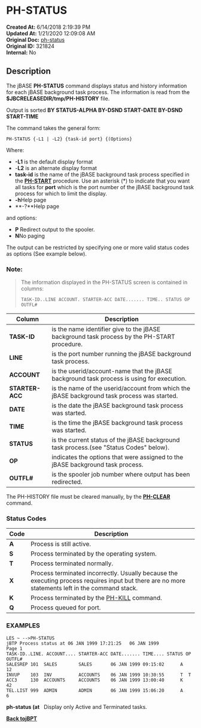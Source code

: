 # PH-STATUS

**Created At:** 6/14/2018 2:19:39 PM  
**Updated At:** 1/21/2020 12:09:08 AM  
**Original Doc:** [ph-status](https://docs.jbase.com/46465-background-processing/ph-status)  
**Original ID:** 321824  
**Internal:** No  


## Description 

The jBASE **PH-STATUS** command displays status and history information for each jBASE background task process. The information is read from the **$JBCRELEASEDIR/tmp/PH-HISTORY** file.

Output is sorted **BY STATUS-ALPHA BY-DSND START-DATE BY-DSND START-TIME**

The command takes the general form:

```
PH-STATUS {-L1 | -L2} {task-id port} {(Options}
```

Where:

- **-L1** is the default display format
- -**L2** is an alternate display format
- **task-id** is the name of the jBASE background task process specified in the [**PH-START**](./../ph-start) procedure. Use an asterisk (\*) to indicate that you want all tasks for **port** which is the port number of the jBASE background task process for which to limit the display.
- **-h**Help page
- **-?**Help page


and options:

- **P** Redirect output to the spooler.
- **N**No paging


The output can be restricted by specifying one or more valid status codes as options (See example below).



### **Note:**


> The information displayed in the PH-STATUS screen is contained in columns:
> 
> ```
> TASK-ID..LINE ACCOUNT. STARTER-ACC DATE....... TIME.. STATUS OP OUTFL#
> ```



| **Column** | **Description** |
| --- | --- |
| **TASK-ID** | is the name identifier give to the jBASE background task process by the PH-START procedure.<br> |
| **LINE** | is the port number running the jBASE background task process.<br> |
| **ACCOUNT** | is the userid/account-name that the jBASE background task process is using for execution.<br> |
| **STARTER-ACC** | is the name of the userid/account from which the jBASE background task process was started.<br> |
| **DATE** | is the date the jBASE background task process was started.<br> |
| **TIME** | is the time the jBASE background task process was started.<br> |
| **STATUS** | is the current status of the jBASE background task process.(see "Status Codes" below).<br> |
| **OP** | indicates the options that were assigned to the jBASE background task process.<br> |
| **OUTFL#** | is the spooler job number where output has been redirected.<br> |


The PH-HISTORY file must be cleared manually, by the [**PH-CLEAR**](./../ph-clear) command.



### **Status Codes**


| **Code** | **Description** |
| --- | --- |
| **A** | Process is still active.<br> |
| **S** | Process terminated by the operating system.<br> |
| **T** | Process terminated normally.<br> |
| **X** | Process terminated incorrectly. Usually because the executing process requires input but there are no more statements left in the command stack.<br> |
| **K** | Process terminated by the [PH-KILL](./../ph-kill) command.<br> |
| **Q** | Process queued for port.<br> |




### **EXAMPLES**

```
LES ~ -->PH-STATUS
jBTP Process status at 06 JAN 1999 17:21:25   06 JAN 1999            Page 1
TASK-ID..LINE. ACCOUNT.... STARTER-ACC DATE....... TIME.... STATUS OP OUTFL#
SALESREP 101  SALES        SALES       06 JAN 1999 09:15:02      A        12
INVUP    103  INV          ACCOUNTS    06 JAN 1999 10:30:55      T  T
ACC3     130  ACCOUNTS     ACCOUNTS    06 JAN 1999 13:00:40      K        42
TEL.LIST 999  ADMIN        ADMIN       06 JAN 1999 15:06:20      A         6
```

**ph-status (at**   Display only Active and Terminated tasks.

[**Back to**](./../ph-clear)**[jBPT](./../jbtp)**
